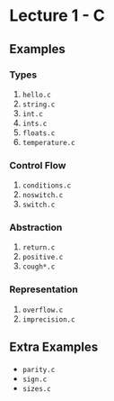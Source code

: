 # Lecture 1 - C

## Examples

### Types 

1. `hello.c`
1. `string.c`
1. `int.c`
1. `ints.c`
1. `floats.c`
1. `temperature.c`

### Control Flow

1. `conditions.c`
1. `noswitch.c`
1. `switch.c`

### Abstraction

1. `return.c`
1. `positive.c`
1. `cough*.c`

### Representation

1. `overflow.c`
1. `imprecision.c`

## Extra Examples

- `parity.c`
- `sign.c`
- `sizes.c`
